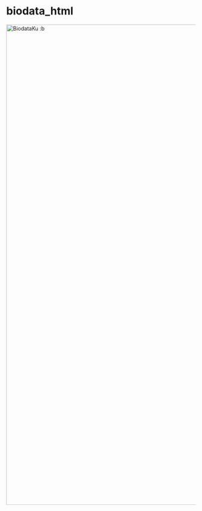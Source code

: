 # biodata_html
<img width="1280" alt="BiodataKu :b" src="https://user-images.githubusercontent.com/110292710/203673897-e47f5453-5aa2-4756-966c-21e8007f3dc3.jpg">
